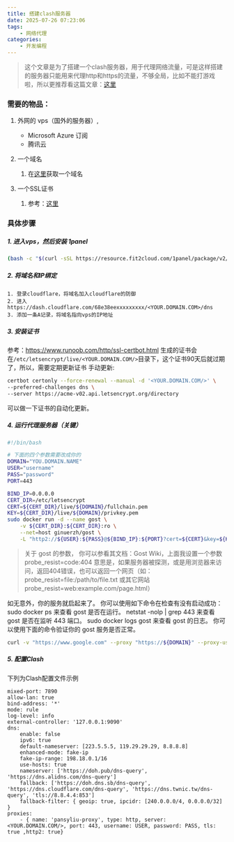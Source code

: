 ```yaml
---
title: 搭建clash服务器
date: 2025-07-26 07:23:06
tags:
    - 网络代理
categories:
    - 开发编程
---
```


> 这个文章是为了搭建一个clash服务器，用于代理网络流量，可是这样搭建的服务器只能用来代理http和https的流量，不够全局，比如不能打游戏啦，所以更推荐看这篇文章：[这里](/2025/08/05/vmess/)

### 需要的物品：
1. 外网的 vps（国外的服务器）,
    - Microsoft Azure 订阅
    - 腾讯云
2. 一个域名
    1.  在[这里](https://www.spaceship.com/)获取一个域名
    
3. 一个SSL证书
    1. 参考：[这里](https://www.runoob.com/http/ssl-certbot.html)


### 具体步骤
##### 1. 进入vps，然后安装 1panel
```bash
(bash -c "$(curl -sSL https://resource.fit2cloud.com/1panel/package/v2/quick_start.sh)") # 在这个过程中会自动安装docker
```
##### 2. 将域名和IP绑定
    1. 登录cloudflare，将域名加入cloudflare的防御
    2. 进入https://dash.cloudflare.com/68e38eexxxxxxxxx/<YOUR.DOMAIN.COM>/dns
    3. 添加一条A记录，将域名指向vps的IP地址
##### 3. 安装证书
参考：https://www.runoob.com/http/ssl-certbot.html
生成的证书会在`/etc/letsencrypt/live/<YOUR.DOMAIN.COM/>`目录下，这个证书90天后就过期了，所以，需要定期更新证书
手动更新:
```bash 
certbot certonly --force-renewal --manual -d '<YOUR.DOMAIN.COM/>' \
--preferred-challenges dns \
--server https://acme-v02.api.letsencrypt.org/directory
```
可以做一下证书的自动化更新。
##### 4. 运行代理服务器（关键）
```bash
#!/bin/bash

# 下面的四个参数需要改成你的
DOMAIN="YOU.DOMAIN.NAME"
USER="username"
PASS="password"
PORT=443

BIND_IP=0.0.0.0
CERT_DIR=/etc/letsencrypt
CERT=${CERT_DIR}/live/${DOMAIN}/fullchain.pem
KEY=${CERT_DIR}/live/${DOMAIN}/privkey.pem
sudo docker run -d --name gost \
    -v ${CERT_DIR}:${CERT_DIR}:ro \
    --net=host ginuerzh/gost \
    -L "http2://${USER}:${PASS}@${BIND_IP}:${PORT}?cert=${CERT}&key=${KEY}&probe_resist=code:404&knock=www.google.com"
```
> 关于 gost 的参数， 你可以参看其文档：Gost Wiki，上面我设置一个参数 probe_resist=code:404 意思是，如果服务器被探测，或是用浏览器来访问，返回404错误，也可以返回一个网页（如：probe_resist=file:/path/to/file.txt 或其它网站 probe_resist=web:example.com/page.html）

如无意外，你的服务就启起来了。 你可以使用如下命令在检查有没有启动成功：
sudo docker ps 来查看 gost 是否在运行。
netstat -nolp | grep 443 来查看 gost 是否在监听 443 端口。
sudo docker logs gost 来查看 gost 的日志。
你可以使用下面的命令验证你的 gost 服务是否正常。

```bash
curl -v "https://www.google.com" --proxy "https://${DOMAIN}" --proxy-user '${USER}:${PASS}'
```
##### 5. 配置Clash 
下列为Clash配置文件示例
```text
mixed-port: 7890
allow-lan: true
bind-address: '*'
mode: rule
log-level: info
external-controller: '127.0.0.1:9090'
dns:
    enable: false
    ipv6: true
    default-nameserver: [223.5.5.5, 119.29.29.29, 8.8.8.8]
    enhanced-mode: fake-ip
    fake-ip-range: 198.18.0.1/16
    use-hosts: true
    nameserver: ['https://doh.pub/dns-query', 'https://dns.alidns.com/dns-query']
    fallback: ['https://doh.dns.sb/dns-query', 'https://dns.cloudflare.com/dns-query', 'https://dns.twnic.tw/dns-query', 'tls://8.8.4.4:853']
    fallback-filter: { geoip: true, ipcidr: [240.0.0.0/4, 0.0.0.0/32] }
proxies:
    - { name: 'pansyliu-proxy', type: http, server: <YOUR.DOMAIN.COM/>, port: 443, username: USER, password: PASS, tls: true ,http2: true}
```